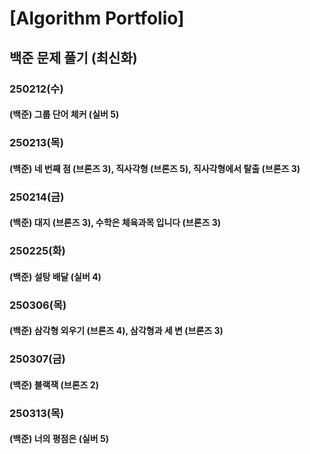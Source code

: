 # [Algorithm Portfolio]
## 백준 문제 풀기 (최신화)
### 250212(수)
#### (백준) 그룹 단어 체커 (실버 5)
### 250213(목)
#### (백준) 네 번째 점 (브론즈 3), 직사각형 (브론즈 5), 직사각형에서 탈출 (브론즈 3)
### 250214(금)
#### (백준) 대지 (브론즈 3), 수학은 체육과목 입니다 (브론즈 3)
### 250225(화)
#### (백준) 설탕 배달 (실버 4)
### 250306(목)
#### (백준) 삼각형 외우기 (브론즈 4), 삼각형과 세 변 (브론즈 3)
### 250307(금)
#### (백준) 블랙잭 (브론즈 2)
### 250313(목)
#### (백준) 너의 평점은 (실버 5)

